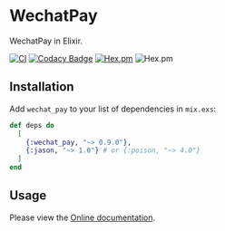 # WechatPay

WechatPay in Elixir.

[![CI](https://github.com/elixir-wechat/wechat_pay/workflows/CI/badge.svg?branch=master)](https://github.com/elixir-wechat/wechat_pay/actions?query=workflow%3ACI)
[![Codacy Badge](https://app.codacy.com/project/badge/Grade/e7bfcfe7d58c4f4bacb97229ba532673)](https://www.codacy.com/gh/elixir-wechat/wechat_pay?utm_source=github.com&utm_medium=referral&utm_content=elixir-wechat/wechat_pay&utm_campaign=Badge_Grade)
[![Hex.pm](https://img.shields.io/hexpm/v/wechat_pay.svg)](https://hex.pm/packages/wechat_pay)
![Hex.pm](https://img.shields.io/hexpm/dt/wechat_pay.svg)

## Installation

Add `wechat_pay` to your list of dependencies in `mix.exs`:

```elixir
def deps do
  [
    {:wechat_pay, "~> 0.9.0"},
    {:jason, "~> 1.0"} # or {:poison, "~> 4.0"}
  ]
end
```

## Usage

Please view the [Online documentation](https://hexdocs.pm/wechat_pay).
